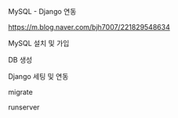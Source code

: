 MySQL - Django 연동

https://m.blog.naver.com/bjh7007/221829548634

MySQL 설치 및 가입

DB 생성

Django 세팅 및 연동

migrate

runserver
